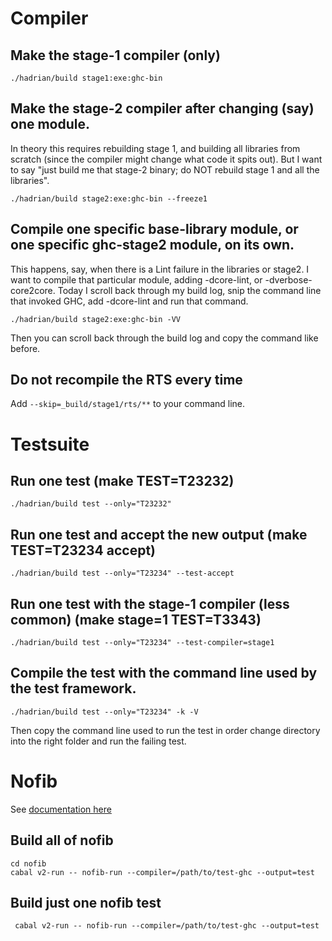 # Compiler

## Make the stage-1 compiler (only)

```
./hadrian/build stage1:exe:ghc-bin
```

## Make the stage-2 compiler after changing (say) one module.

In theory this requires rebuilding stage 1, and building all libraries from scratch (since the compiler might change what code it spits out).  But I want to say "just build me that stage-2 binary; do NOT rebuild stage 1 and all the libraries".

```
./hadrian/build stage2:exe:ghc-bin --freeze1
```

## Compile one specific base-library module, or one specific ghc-stage2 module, on its own.

This happens, say, when there is a Lint failure in the libraries or stage2.  I want to compile that particular module, adding -dcore-lint, or -dverbose-core2core.  Today I scroll back through my build log, snip the command line that invoked GHC, add -dcore-lint and run that command.

```
./hadrian/build stage2:exe:ghc-bin -VV
```

Then you can scroll back through the build log and copy the command like before.

## Do not recompile the RTS every time

Add `--skip=_build/stage1/rts/**` to your command line.

# Testsuite

## Run one test (make TEST=T23232)

```
./hadrian/build test --only="T23232"
```

## Run one test and accept the new output (make TEST=T23234 accept)

```
./hadrian/build test --only="T23234" --test-accept
```

## Run one test with the stage-1 compiler (less common) (make stage=1 TEST=T3343)

```
./hadrian/build test --only="T23234" --test-compiler=stage1
```


## Compile the test with the command line used by the test framework.

```
./hadrian/build test --only="T23234" -k -V
```

Then copy the command line used to run the test in order change directory
into the right folder and run the failing test.


# Nofib

See [documentation here](https://gitlab.haskell.org/ghc/nofib/-/blob/master/shake/README.mkd)

## Build all of nofib

```
cd nofib
cabal v2-run -- nofib-run --compiler=/path/to/test-ghc --output=test
```

## Build just one nofib test
```
 cabal v2-run -- nofib-run --compiler=/path/to/test-ghc --output=test
```
